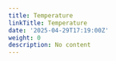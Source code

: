 ```yaml
---
title: Temperature
linkTitle: Temperature
date: '2025-04-29T17:19:00Z'
weight: 0
description: No content
---
```



